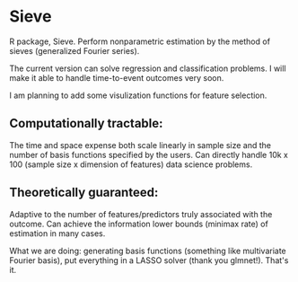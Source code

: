 # Sieve
R package, Sieve. Perform nonparametric estimation by the method of sieves (generalized Fourier series).

The current version can solve regression and classification problems. I will make it able to handle time-to-event outcomes very soon.

I am planning to add some visulization functions for feature selection.

## Computationally tractable: 
The time and space expense both scale linearly in sample size and the number of basis functions specified by the users. Can directly handle 10k x 100 (sample size x dimension of features) data science problems.

## Theoretically guaranteed: 
Adaptive to the number of features/predictors truly associated with the outcome. Can achieve the information lower bounds (minimax rate) of estimation in many cases.

What we are doing: generating basis functions (something like multivariate Fourier basis), put everything in a LASSO solver (thank you glmnet!). That's it. 
